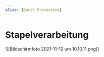 ```yaml
---
alias: [Batch Processing]
---
```

# Stapelverarbeitung

![[Bildschirmfoto 2021-11-12 um 10.10.11.png]]